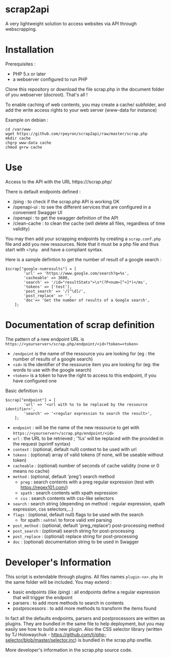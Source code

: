 # scrap2api
A very lightweight solution to access websites via API through webscrapping.

# Installation

Prerequisites : 
- PHP 5.x or later
- a webserver configured to run PHP

Clone this repository or download the file scrap.php in the document folder of you webserver (docroot). That's all !

To enable caching of web contents, you may create a cache/ subfolder, and add the write access rights to your web server (www-data for instance)

Example on debian :
``` 
cd /var/www
wget https://github.com/rpeyron/scrap2api/raw/master/scrap.php
mkdir cache
chgrp www-data cache
chmod g+rw cache
```

# Use

Access to the API with the URL  https://<your server address>/scrap.php/<endpoint>
  
There is default endpoints defined :
- /ping : to check if the scrap.php API is working OK
- /openapi-ui : to see the different services that are configured in a convenient Swagger UI
- /openapi : to get the swagger definition of the API
- /clean-cache : to clean the cache (will delete all files, regardless of time validity)

You may then add your scrapping endpoints by creating a `scrap.conf.php` file and add you new ressources. Note that it must be a php file and thus start with `<?php ` and have a compliant syntax.

Here is a sample defintion to get the number of result of a google search :
```
$scrap["google-numresults"] = [
        'url' => 'https://www.google.com/search?q=%s',
        'cacheable' => 3600,
        'search' => '/id="resultStats">\s*(?P<num>[^<]*)</ms',
        'tokens' => ['test'],
        'post_search' => '/[^\d]/',
        'post_replace' => '',        
        'doc'=> 'Get the number of results of a Google search',
    ];
```

# Documentation of scrap definition

The pattern of a new endpoint URL is `https://<yourserver>/scrap.php/endpoint/<id>?token=<token>`
* `/endpoint` is the name of the ressource you are looking for  (eg : the number of results of a google search)
* `<id>` is the identifier of the ressource item you are looking for  (eg: the words to use with the google search)
* `<token>` is a token to have the right to access to this endpoint, if you have configured one

Basic definition is 
```
$scrap["endpoint"] = [
        'url' => '<url with %s to be replaced by the ressource identifier>',
        'search' => '<regular expression to search the result>',
    ];
```
* `endpoint` : will be the name of the new ressource to get with `https://<yourserver>/scrap.php/endpoint/<id>`
* `url` : the URL to be retrieved ; '%s' will be replaced with the <id> provided in the request (sprintf syntax)
* `context` : (optional, default null) context to be used with url
* `tokens` : (optional) array of valid tokens (if none, will be useable without token)
* `cacheable` : (optional) number of seconds of cache validity (none or 0 means no cache)
* `method` : (optional, default 'preg') search method  
   * `preg` : search contents with a preg regular expression (test with https://regex101.com/)
   * `xpath` : search contents with xpath expression
   * `css` : search contents with css-like selectors
* `search` : search string (depending on method : regular expression, xpath expression, css selectors,...)
* `flags` : (optional, default null) flags to be used with the search
   * for xpath : `nohtml` to force valid xml parsing
* `post_method` : (optional, default 'preg_replace') post-processing method
* `post_search` : (optional) search string for post-processing
* `post_replace` : (optional) replace string for post-processing
* `doc` : (optional) documentation string to be used in Swagger



# Developer's Information

This script is extendable through plugins. All files names `plugin-<x>.php` in the same folder will be included. You may extend :
* basic endpoints (like /ping) : all endpoints define a regular expression that will trigger the endpoint
* parsers : to add more methods to search in contents
* postprocessors : to add more methods to transform the items found

In fact all the defaults endpoints, parsers and postprocessors are written as plugins. They are bundled in the same file to help deployment, but you may easily see how to build a new plugin. Also the CSS selector library (written by TJ Holowaychuk - https://github.com/tj/php-selector/blob/master/selector.inc) is bundled in the scrap.php onefile.

More developer's information in the scrap.php source code.
